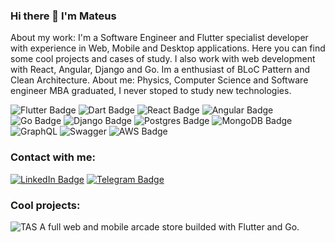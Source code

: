### Hi there 👋 I'm Mateus 
About my work: I'm a Software Engineer and Flutter specialist developer with experience in Web, Mobile and Desktop applications. Here you can find some cool projects and cases of study. I also work with web development with React, Angular, Django and Go. Im a enthusiast of BLoC Pattern and Clean Architecture. 
About me: Physics, Computer Science and Software engineer MBA graduated, I never stoped to study new technologies.

<div id="badges"> 
<img src="https://img.shields.io/badge/Flutter-02569B?style=for-the-badge&logo=flutter&logoColor=white" alt="Flutter Badge"/>
<img src="https://img.shields.io/badge/Dart-0175C2?style=for-the-badge&logo=dart&logoColor=white" alt="Dart Badge"/>
<img src="https://img.shields.io/badge/React-20232A?style=for-the-badge&logo=react&logoColor=61DAFB" alt="React Badge"/>
<img src="https://img.shields.io/badge/Angular-DD0031?style=for-the-badge&logo=angular&logoColor=white" alt="Angular Badge"/>
<img src="https://img.shields.io/badge/Go-00ADD8?style=for-the-badge&logo=go&logoColor=white" alt="Go Badge"/>  
<img src="https://img.shields.io/badge/Django-092E20?style=for-the-badge&logo=django&logoColor=green" alt="Django Badge"/>
<img src="https://img.shields.io/badge/postgres-%23316192.svg?style=for-the-badge&logo=postgresql&logoColor=white" alt="Postgres Badge"/>
<img src="https://img.shields.io/badge/MongoDB-%234ea94b.svg?style=for-the-badge&logo=mongodb&logoColor=white" alt = "MongoDB Badge" />
<img src="https://img.shields.io/badge/-GraphQL-E10098?style=for-the-badge&logo=graphql&logoColor=white" alt="GraphQL"/>
<img src="https://img.shields.io/badge/-Swagger-%23Clojure?style=for-the-badge&logo=swagger&logoColor=white" alt="Swagger"/>
<img src="https://img.shields.io/badge/AWS-%23FF9900.svg?style=for-the-badge&logo=amazon-aws&logoColor=white" alt="AWS Badge" />
</div>




### Contact with me:
<div id="badges">
  <a href="https://www.linkedin.com/in/mateusfmfm/">
  <img src="https://img.shields.io/badge/LinkedIn-blue?style=for-the-badge&logo=linkedin&logoColor=white" alt="LinkedIn Badge"/></a>
  <a href="https://t.me/mateusfmfm">
  <img src="https://img.shields.io/badge/Telegram-2CA5E0?style=for-the-badge&logo=telegram&logoColor=white" alt="Telegram Badge"/></a>
</div>

### Cool projects:
<div id="projects"> 
<img src="https://img.shields.io/badge/THE%20ARCADE%20STORE-8A2BE2" alt="TAS" /> 
<span>A full web and mobile arcade store builded with Flutter and Go.</span>
</div>

